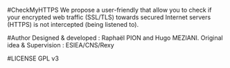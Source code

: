 #CheckMyHTTPS
We propose a user-friendly that allow you to check if your encrypted web traffic (SSL/TLS) towards secured Internet servers (HTTPS) is not intercepted (being listened to). 

#Author
Designed & developed : Raphaël PION and Hugo MEZIANI. 
Original idea & Supervision : ESIEA/CNS/Rexy

#LICENSE
GPL v3
